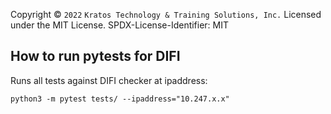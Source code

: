 Copyright © `2022` `Kratos Technology & Training Solutions, Inc.`
Licensed under the MIT License.
SPDX-License-Identifier: MIT

## How to run pytests for DIFI

Runs all tests against DIFI checker at ipaddress:

`python3 -m pytest tests/ --ipaddress="10.247.x.x"`
